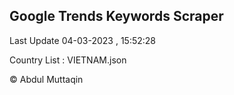 

## Google Trends Keywords Scraper 
 
Last Update 04-03-2023 , 15:52:28

Country List :
VIETNAM.json



© Abdul Muttaqin 
